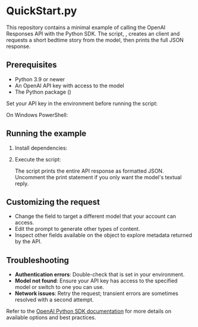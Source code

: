 # QuickStart.py

This repository contains a minimal example of calling the OpenAI Responses API with the Python SDK. The script, , creates an  client and requests a short bedtime story from the  model, then prints the full JSON response.

## Prerequisites

- Python 3.9 or newer
- An OpenAI API key with access to the  model
- The  Python package ()

Set your API key in the environment before running the script:



On Windows PowerShell:



## Running the example

1. Install dependencies:

   

2. Execute the script:

   

   The script prints the entire API response as formatted JSON. Uncomment the  print statement if you only want the model's textual reply.

## Customizing the request

- Change the  field to target a different model that your account can access.
- Edit the  prompt to generate other types of content.
- Inspect other fields available on the  object to explore metadata returned by the API.

## Troubleshooting

- **Authentication errors**: Double-check that  is set in your environment.
- **Model not found**: Ensure your API key has access to the specified model or switch to one you can use.
- **Network issues**: Retry the request; transient errors are sometimes resolved with a second attempt.

Refer to the [OpenAI Python SDK documentation](https://github.com/openai/openai-python) for more details on available options and best practices.
